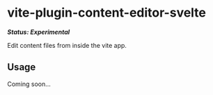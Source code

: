 # vite-plugin-content-editor-svelte

***Status: Experimental***

Edit content files from inside the vite app.

## Usage

Coming soon...
